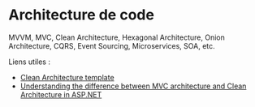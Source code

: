 # Architecture de code

MVVM, MVC, Clean Architecture, Hexagonal Architecture, Onion Architecture, CQRS, Event Sourcing, Microservices, SOA, etc.

Liens utiles :

- [Clean Architecture template](https://github.com/mgdagpin/Arc)
- [Understanding the difference between MVC architecture and Clean Architecture in ASP.NET](https://medium.com/@darshankrishan12/understanding-the-difference-between-mvc-architecture-and-clean-architecture-in-asp-net-0acd67228d1f)